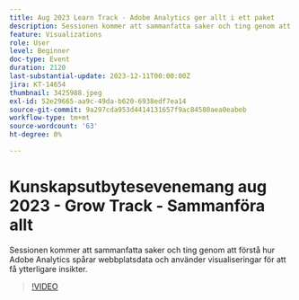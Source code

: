 ```yaml
---
title: Aug 2023 Learn Track - Adobe Analytics ger allt i ett paket
description: Sessionen kommer att sammanfatta saker och ting genom att förstå hur Adobe Analytics spårar webbplatsdata och använder visualiseringar för att få ytterligare insikter.
feature: Visualizations
role: User
level: Beginner
doc-type: Event
duration: 2120
last-substantial-update: 2023-12-11T00:00:00Z
jira: KT-14654
thumbnail: 3425988.jpeg
exl-id: 52e29665-aa9c-49da-b620-6938edf7ea14
source-git-commit: 9a297cda953d4414131657f9ac84580aea0eabeb
workflow-type: tm+mt
source-wordcount: '63'
ht-degree: 0%

---
```


# Kunskapsutbytesevenemang aug 2023 - Grow Track - Sammanföra allt

Sessionen kommer att sammanfatta saker och ting genom att förstå hur Adobe Analytics spårar webbplatsdata och använder visualiseringar för att få ytterligare insikter.

>[!VIDEO](https://video.tv.adobe.com/v/3456720/?learn=on&captions=swe)
